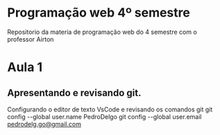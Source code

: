 # Programação web 4º semestre
Repositorio da materia de programação web do 4 semestre com o professor Airton

#  Aula 1 
## Apresentando e revisando git.
Configurando o editor de texto VsCode e revisando os comandos git git config --global user.name PedroDelgo git config --global user.email pedrodelg.go@gmail.com
